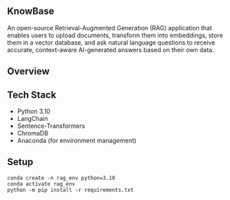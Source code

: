## KnowBase
An open-source Retrieval-Augmented Generation (RAG) application that enables users to upload documents, transform them into embeddings, store them in a vector database, and ask natural language questions to receive accurate, context-aware AI-generated answers based on their own data.

## Overview 

## Tech Stack 
- Python 3.10
- LangChain
- Sentence-Transformers
- ChromaDB
- Anaconda (for environment management)

## Setup

```bach
conda create -n rag_env python=3.10
conda activate rag_env
python -m pip install -r requirements.txt